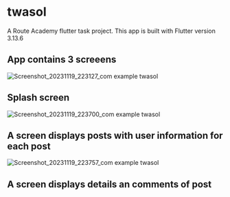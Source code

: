 # twasol

A Route Academy flutter task project. This app is built with Flutter version 3.13.6 

## App contains 3 screeens 


![Screenshot_20231119_223127_com example twasol](https://github.com/AliSamir070/route-task/assets/35662738/ed0a9f71-6eeb-4d8c-807f-1e0cbaafd50a)
## Splash screen


![Screenshot_20231119_223700_com example twasol](https://github.com/AliSamir070/route-task/assets/35662738/ea7bdf9d-b175-4796-af79-c7999abd1ebf)
## A screen displays posts with user information for each post


![Screenshot_20231119_223757_com example twasol](https://github.com/AliSamir070/route-task/assets/35662738/e66e1baf-7d7c-48dd-a888-e0719cff9912)

## A screen displays details an comments of post
